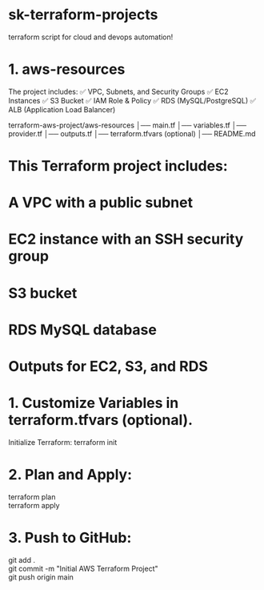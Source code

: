 # sk-terraform-projects
terraform script for cloud and devops automation!

# 1. aws-resources #
The project includes:
✅ VPC, Subnets, and Security Groups
✅ EC2 Instances
✅ S3 Bucket
✅ IAM Role & Policy
✅ RDS (MySQL/PostgreSQL)
✅ ALB (Application Load Balancer)

terraform-aws-project/aws-resources
│── main.tf
│── variables.tf
│── provider.tf
│── outputs.tf
│── terraform.tfvars (optional)
│── README.md

# This Terraform project includes:
# A VPC with a public subnet
# EC2 instance with an SSH security group
# S3 bucket
# RDS MySQL database
# Outputs for EC2, S3, and RDS

# 1. Customize Variables in terraform.tfvars (optional).

Initialize Terraform:
terraform init

# 2. Plan and Apply:
terraform plan  
terraform apply  

# 3. Push to GitHub:
git add .  
git commit -m "Initial AWS Terraform Project"  
git push origin main






